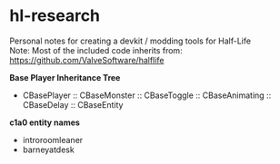 # hl-research
Personal notes for creating a devkit / modding tools for Half-Life  
Note: Most of the included code inherits from: https://github.com/ValveSoftware/halflife

**Base Player Inheritance Tree**
- CBasePlayer :: CBaseMonster :: CBaseToggle :: CBaseAnimating :: CBaseDelay :: CBaseEntity

**c1a0 entity names**
- introroomleaner
- barneyatdesk
